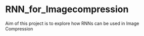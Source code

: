 # RNN_for_Imagecompression
Aim of this project is to explore how RNNs can be used in Image Compression
